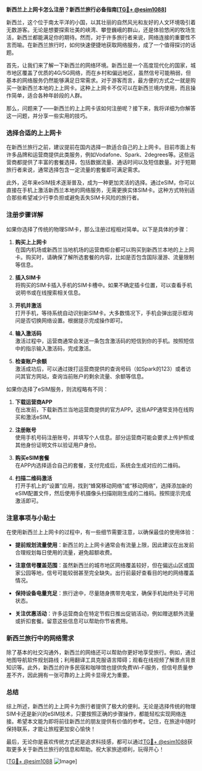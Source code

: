 **新西兰上上网卡怎么注册？新西兰旅行必备指南[[TG💪+ @esim1088](https://t.me/s/esim1088)]**

新西兰，这个位于南太平洋的小国，以其壮丽的自然风光和友好的人文环境吸引着无数游客。无论是想要探索壮美的峡湾、攀登巍峨的群山，还是体验悠闲的牧场生活，新西兰都能满足你的期待。然而，对于许多旅行者来说，网络连接的重要性不言而喻。在新西兰旅行时，如何快速便捷地获取网络服务，成了一个值得探讨的话题。

首先，让我们来了解一下新西兰的网络环境。新西兰是一个高度现代化的国家，城市地区覆盖了优质的4G/5G网络，而在乡村和偏远地区，虽然信号可能稍弱，但基本的网络服务仍然能够满足日常需求。对于游客而言，最方便的方式之一就是购买一张新西兰本地的上上网卡。这种上上网卡不仅可以在新西兰境内使用，而且操作简单，适合各种年龄段的人群。

那么，问题来了——新西兰的上上网卡该如何注册呢？接下来，我将详细为你解答这一问题，并分享一些实用的技巧。

### **选择合适的上上网卡**
在新西兰旅行之前，建议提前在国内选择一款适合自己的上上网卡。目前市面上有许多品牌和运营商提供此类服务，例如Vodafone、Spark、2degrees等。这些运营商都提供了丰富的套餐选择，包括数据流量、通话时间以及短信数量。对于短期旅行者来说，通常选择包含一定流量的套餐即可满足需求。

此外，近年来eSIM技术逐渐普及，成为一种更加灵活的选择。通过eSIM，你可以直接在手机上激活新西兰本地的网络服务，无需更换实体SIM卡。这种方式特别适合那些希望减少行李负担或避免丢失SIM卡风险的旅行者。

### **注册步骤详解**
如果你选择了传统的物理SIM卡，那么注册过程相对简单。以下是具体的步骤：

1. **购买上上网卡**  
   在国内机场或新西兰当地机场的运营商柜台都可以购买到新西兰本地的上上网卡。购买时，请确保了解所选套餐的内容，比如是否包含国际漫游、流量限制等信息。

2. **插入SIM卡**  
   将购买的SIM卡插入手机的SIM卡槽中。如果不确定插卡位置，可以查看手机说明书或在线搜索相关信息。

3. **开机并激活**  
   打开手机，等待系统自动识别新SIM卡。大多数情况下，手机会弹出提示框询问是否切换网络设置。根据提示完成操作即可。

4. **输入激活码**  
   激活过程中，运营商通常会发送一条包含激活码的短信到你的手机。按照短信中的指示输入激活码，完成激活。

5. **检查账户余额**  
   激活成功后，可以通过拨打运营商提供的查询号码（如Spark的123）或者访问其官方网站，查询当前账户的剩余流量、余额等信息。

如果你选择了eSIM服务，则流程略有不同：

1. **下载运营商APP**  
   在出发前，下载新西兰当地运营商提供的官方APP。这些APP通常支持在线购买和激活eSIM。

2. **注册账号**  
   使用手机号码注册账号，并填写个人信息。部分运营商可能会要求上传护照或其他身份证明文件以验证用户身份。

3. **购买eSIM套餐**  
   在APP内选择适合自己的套餐，支付完成后，系统会生成对应的二维码。

4. **扫描二维码激活**  
   打开手机上的“设置”应用，找到“蜂窝移动网络”或“移动网络”，选择添加新的eSIM配置文件，然后使用手机摄像头扫描刚刚生成的二维码。按照提示完成激活即可。

### **注意事项与小贴士**
在使用新西兰上上网卡的过程中，有一些细节需要注意，以确保最佳的使用体验：

- **提前规划流量使用**：新西兰的上上网卡通常会有流量上限，因此建议在出发前合理规划每日使用的流量，避免超额收费。
  
- **注意信号覆盖范围**：虽然新西兰的城市地区网络覆盖较好，但在偏远山区或国家公园等地，信号可能较弱甚至完全缺失。出行前最好查看目的地的网络覆盖情况。

- **保持设备电量充足**：旅行途中，尽量随身携带充电宝，确保手机始终处于可用状态。

- **关注优惠活动**：许多运营商会在特定节假日推出促销活动，例如赠送额外流量或折扣套餐。留意这些信息可以帮助你节省费用。

### **新西兰旅行中的网络需求**
除了基本的社交沟通外，新西兰的网络还可以帮助你更好地享受旅行。例如，通过地图导航软件规划路线；利用翻译工具克服语言障碍；观看在线视频了解景点背景知识等。此外，新西兰的许多民宿和咖啡馆也提供免费Wi-Fi服务，但信号质量参差不齐，因此拥有一张可靠的上上网卡显得尤为重要。

### **总结**
综上所述，新西兰的上上网卡为旅行者提供了极大的便利。无论是选择传统的物理SIM卡还是新兴的eSIM技术，只要按照正确的步骤操作，都能轻松实现网络连接。希望本文能为即将前往新西兰的朋友提供有价值的参考。记住，在旅途中随时保持联系，才能让旅程更加安心愉快！

最后，无论你是喜欢传统方式还是追求科技感，都可以通过[TG💪+ @esim1088](https://t.me/s/esim1088)获取更多关于新西兰旅行的信息和帮助。祝大家旅途顺利，玩得开心！

[[TG💪+ @esim1088](https://t.me/s/esim1088) ![Image](https://i.postimg.cc/4NQfJmqS/Snipaste-2025-05-13-00-14-12.png)]